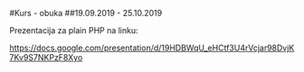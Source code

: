 #Kurs - obuka
##19.09.2019 - 25.10.2019

Prezentacija za plain PHP na linku:

https://docs.google.com/presentation/d/19HDBWqU_eHCtf3U4rVcjar98DvjK7Kv9S7NKPzF8Xyo

